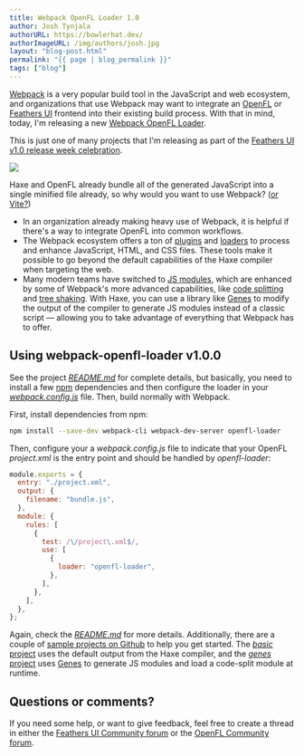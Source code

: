 ```yaml
---
title: Webpack OpenFL Loader 1.0
author: Josh Tynjala
authorURL: https://bowlerhat.dev/
authorImageURL: /img/authors/josh.jpg
layout: "blog-post.html"
permalink: "{{ page | blog_permalink }}"
tags: ["blog"]
---
```


[Webpack](https://webpack.js.org) is a very popular build tool in the JavaScript and web ecosystem, and organizations that use Webpack may want to integrate an [OpenFL](https://openfl.org/) or [Feathers UI](https://feathersui.com/) frontend into their existing build process. With that in mind, today, I'm releasing a new [Webpack OpenFL Loader](https://www.npmjs.com/package/openfl-loader).

This is just one of many projects that I'm releasing as part of the [Feathers UI v1.0 release week celebration](http://feathersui.com/blog/2022/09/01/feathers-ui-version-1-0-haxe-openfl-stable-release/).

![](/blog/img/webpack-openfl-loader-v1.0.0.png)

Haxe and OpenFL already bundle all of the generated JavaScript into a single minified file already, so why would you want to use Webpack? ([or Vite?](http://feathersui.com/blog/2022/09/13/vite-openfl-plugin-1-0-0/))

- In an organization already making heavy use of Webpack, it is helpful if there's a way to integrate OpenFL into common workflows.
- The Webpack ecosystem offers a ton of [plugins](https://webpack.js.org/plugins/) and [loaders](https://webpack.js.org/loaders/) to process and enhance JavaScript, HTML, and CSS files. These tools make it possible to go beyond the default capabilities of the Haxe compiler when targeting the web.
- Many modern teams have switched to [JS modules](https://developer.mozilla.org/en-US/docs/Web/JavaScript/Guide/Modules), which are enhanced by some of Webpack's more advanced capabilities, like [code splitting](https://webpack.js.org/guides/code-splitting/) and [tree shaking](https://webpack.js.org/guides/tree-shaking/). With Haxe, you can use a library like [Genes](https://lib.haxe.org/p/genes) to modify the output of the compiler to generate JS modules instead of a classic script — allowing you to take advantage of everything that Webpack has to offer.

## Using webpack-openfl-loader v1.0.0

See the project [_README.md_](https://github.com/feathersui/webpack-openfl-loader/tree/master/README.md) for complete details, but basically, you need to install a few [npm](https://npmjs.org/) dependencies and then configure the loader in your [_webpack.config.js_](https://webpack.js.org/configuration/) file. Then, build normally with Webpack.

First, install dependencies from npm:

```sh
npm install --save-dev webpack-cli webpack-dev-server openfl-loader
```

Then, configure your a _webpack.config.js_ file to indicate that your OpenFL _project.xml_ is the entry point and should be handled by _openfl-loader_:

```js
module.exports = {
  entry: "./project.xml",
  output: {
    filename: "bundle.js",
  },
  module: {
    rules: [
      {
        test: /\/project\.xml$/,
        use: [
          {
            loader: "openfl-loader",
          },
        ],
      },
    ],
  },
};
```

Again, check the [_README.md_](https://github.com/feathersui/webpack-openfl-loader/tree/master/README.md) for more details. Additionally, there are a couple of [sample projects on Github](https://github.com/feathersui/webpack-openfl-loader/tree/master/samples) to help you get started. The [_basic_ project](https://github.com/feathersui/webpack-openfl-loader/tree/master/samples/basic) uses the default output from the Haxe compiler, and the [_genes_ project](https://github.com/feathersui/webpack-openfl-loader/tree/master/samples/genes) uses [Genes](https://lib.haxe.org/p/genes) to generate JS modules and load a code-split module at runtime.

## Questions or comments?

If you need some help, or want to give feedback, feel free to create a thread in either the [Feathers UI Community forum](https://community.feathersui.com/) or the [OpenFL Community forum](https://community.openfl.org/).
